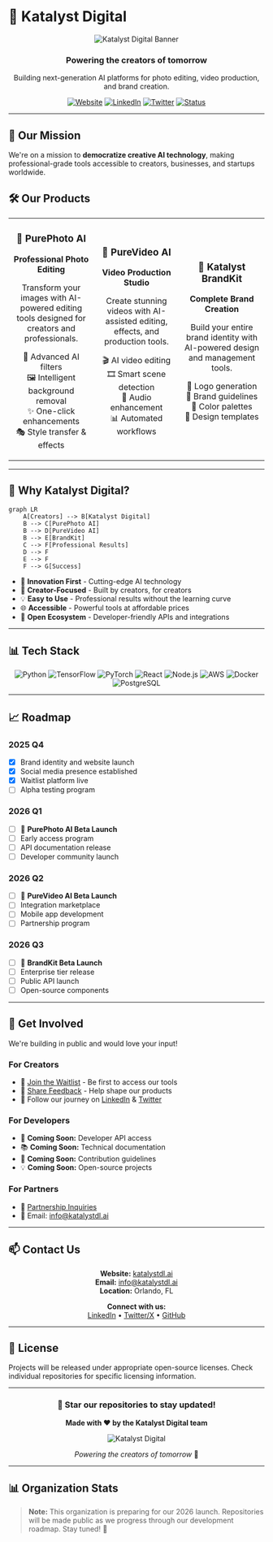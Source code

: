 # 🚀 Katalyst Digital

<div align="center">
  
![Katalyst Digital Banner](.github/profile/Katalyst_GitHub_banner_1280x320.png)

### Powering the creators of tomorrow

Building next-generation AI platforms for photo editing, video production, and brand creation.

[![Website](https://img.shields.io/badge/Website-katalystdl.ai-0a9396?style=for-the-badge&logo=google-chrome&logoColor=white)](https://www.katalystdl.ai)
[![LinkedIn](https://img.shields.io/badge/LinkedIn-Katalyst%20Digital-3b82f6?style=for-the-badge&logo=linkedin&logoColor=white)](https://www.linkedin.com/company/katalyst-digital-inc)
[![Twitter](https://img.shields.io/badge/Twitter-@KatalystDl-1DA1F2?style=for-the-badge&logo=twitter&logoColor=white)](https://x.com/KatalystDl)
[![Status](https://img.shields.io/badge/Status-Coming%202026-8b5cf6?style=for-the-badge)](https://www.katalystdl.ai/waitlist.html)

</div>

---

## 🎯 Our Mission

We're on a mission to **democratize creative AI technology**, making professional-grade tools accessible to creators, businesses, and startups worldwide.

## 🛠️ Our Products

<table>
<tr>
<td width="33%" align="center">

### 📸 PurePhoto AI
**Professional Photo Editing**

Transform your images with AI-powered editing tools designed for creators and professionals.

🎨 Advanced AI filters  
🖼️ Intelligent background removal  
✨ One-click enhancements  
🎭 Style transfer & effects

</td>
<td width="33%" align="center">

### 🎥 PureVideo AI
**Video Production Studio**

Create stunning videos with AI-assisted editing, effects, and production tools.

🎬 AI video editing  
🎞️ Smart scene detection  
🎵 Audio enhancement  
📊 Automated workflows

</td>
<td width="33%" align="center">

### 🎯 Katalyst BrandKit
**Complete Brand Creation**

Build your entire brand identity with AI-powered design and management tools.

🎨 Logo generation  
📝 Brand guidelines  
🎨 Color palettes  
📐 Design templates

</td>
</tr>
</table>

---

## 🌟 Why Katalyst Digital?

```mermaid
graph LR
    A[Creators] --> B[Katalyst Digital]
    B --> C[PurePhoto AI]
    B --> D[PureVideo AI]
    B --> E[BrandKit]
    C --> F[Professional Results]
    D --> F
    E --> F
    F --> G[Success]
```

- 🚀 **Innovation First** - Cutting-edge AI technology
- 🎨 **Creator-Focused** - Built by creators, for creators
- 💡 **Easy to Use** - Professional results without the learning curve
- 🌐 **Accessible** - Powerful tools at affordable prices
- 🤝 **Open Ecosystem** - Developer-friendly APIs and integrations

---

## 📊 Tech Stack

<div align="center">

![Python](https://img.shields.io/badge/Python-3776AB?style=for-the-badge&logo=python&logoColor=white)
![TensorFlow](https://img.shields.io/badge/TensorFlow-FF6F00?style=for-the-badge&logo=tensorflow&logoColor=white)
![PyTorch](https://img.shields.io/badge/PyTorch-EE4C2C?style=for-the-badge&logo=pytorch&logoColor=white)
![React](https://img.shields.io/badge/React-20232A?style=for-the-badge&logo=react&logoColor=61DAFB)
![Node.js](https://img.shields.io/badge/Node.js-339933?style=for-the-badge&logo=node.js&logoColor=white)
![AWS](https://img.shields.io/badge/AWS-232F3E?style=for-the-badge&logo=amazon-aws&logoColor=white)
![Docker](https://img.shields.io/badge/Docker-2496ED?style=for-the-badge&logo=docker&logoColor=white)
![PostgreSQL](https://img.shields.io/badge/PostgreSQL-316192?style=for-the-badge&logo=postgresql&logoColor=white)

</div>

---

## 📈 Roadmap

### 2025 Q4
- [x] Brand identity and website launch
- [x] Social media presence established
- [x] Waitlist platform live
- [ ] Alpha testing program

### 2026 Q1
- [ ] 🚀 **PurePhoto AI Beta Launch**
- [ ] Early access program
- [ ] API documentation release
- [ ] Developer community launch

### 2026 Q2
- [ ] 🎥 **PureVideo AI Beta Launch**
- [ ] Integration marketplace
- [ ] Mobile app development
- [ ] Partnership program

### 2026 Q3
- [ ] 🎯 **BrandKit Beta Launch**
- [ ] Enterprise tier release
- [ ] Public API launch
- [ ] Open-source components

---

## 🤝 Get Involved

We're building in public and would love your input!

### For Creators
- 📝 [Join the Waitlist](https://www.katalystdl.ai/waitlist.html) - Be first to access our tools
- 💬 [Share Feedback](https://www.katalystdl.ai/contact.html) - Help shape our products
- 🌟 Follow our journey on [LinkedIn](https://www.linkedin.com/company/katalyst-digital-inc) & [Twitter](https://x.com/KatalystDl)

### For Developers
- 🔧 **Coming Soon:** Developer API access
- 📚 **Coming Soon:** Technical documentation
- 🤝 **Coming Soon:** Contribution guidelines
- 💡 **Coming Soon:** Open-source projects

### For Partners
- 🤝 [Partnership Inquiries](https://www.katalystdl.ai/contact.html)
- 📧 Email: info@katalystdl.ai

---

## 📫 Contact Us

<div align="center">

**Website:** [katalystdl.ai](https://www.katalystdl.ai)  
**Email:** info@katalystdl.ai  
**Location:** Orlando, FL

**Connect with us:**  
[LinkedIn](https://www.linkedin.com/company/katalyst-digital-inc) • 
[Twitter/X](https://x.com/KatalystDl) • 
[GitHub](https://github.com/Katalyst-Digital)

</div>

---

## 📄 License

Projects will be released under appropriate open-source licenses. Check individual repositories for specific licensing information.

---

<div align="center">

### 🌟 Star our repositories to stay updated!

**Made with ❤️ by the Katalyst Digital team**

![Katalyst Digital](https://img.shields.io/badge/Katalyst-Digital-0a9396?style=for-the-badge)

*Powering the creators of tomorrow* 🚀

</div>

---

## 📊 Organization Stats

<!--START_SECTION:github-stats-->
<!--END_SECTION:github-stats-->

> **Note:** This organization is preparing for our 2026 launch. Repositories will be made public as we progress through our development roadmap. Stay tuned! 🚀
